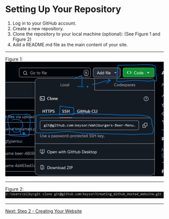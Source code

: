 # Setting Up Your Repository
1. Log in to your GitHub account.
2. Create a new repository.
3. Clone the repository to your local machine (optional): (See Figure 1 and Figure 2)
4. Add a README.md file as the main content of your site.
---
Figure 1: ![Git_Link](https://github.com/keysor/Creating_Github_Hosted_Website/blob/main/get_link1.png)

---
Figure 2:
![Git_Clone](https://github.com/keysor/Creating_Github_Hosted_Website/blob/main/git_cmd.png)

---

[Next: Step 2 - Creating Your Website](Step_Two.md)
